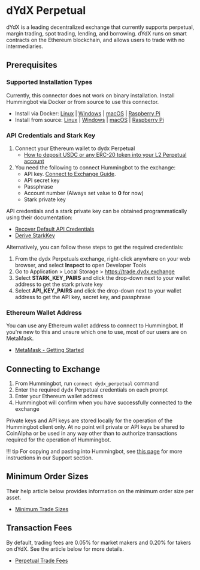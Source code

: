 # dYdX Perpetual



dYdX is a leading decentralized exchange that currently supports perpetual, margin trading, spot trading, lending, and borrowing. dYdX runs on smart contracts on the Ethereum blockchain, and allows users to trade with no intermediaries.

## Prerequisites

### Supported Installation Types

Currently, this connector does not work on binary installation. Install Hummingbot via Docker or from source to use this connector.

- Install via Docker: [Linux](/installation/linux/#install-via-docker) | [Windows](/installation/windows/#install-via-docker) | [macOS](/installation/mac/#install-via-docker) | [Raspberry Pi](/installation/raspberry/)
- Install from source: [Linux](/installation/linux/#install-from-source) | [Windows](/installation/windows/#install-from-source) | [macOS](/installation/mac/#install-from-source) | [Raspberry Pi](/installation/raspberry/#install-from-source)

### API Credentials and Stark Key

1. Connect your Ethereum wallet to dydx Perpetual
   - [How to deposit USDC or any ERC-20 token into your L2 Perpetual account](https://help.dydx.exchange/en/articles/5108497-how-to-deposit-usdc-or-any-erc-20-token-into-your-l2-perpetual-account?utm_content=article_5108497)
2. You need the following to connect Hummingbot to the exchange:
   - API key. [Connect to Exchange Guide](/operation/connect-exchange).
   - API secret key
   - Passphrase
   - Account number (Always set value to **0** for now)
   - Stark private key

API credentials and a stark private key can be obtained programmatically using their documentation:

- [Recover Default API Credentials](https://docs.dydx.exchange/?python#recover-default-api-credentials)
- [Derive StarkKey](https://docs.dydx.exchange/?python#derive-starkkey)

Alternatively, you can follow these steps to get the required credentials:

1. From the dydx Perpetuals exchange, right-click anywhere on your web browser, and select **Inspect** to open Developer Tools
2. Go to Application > Local Storage > https://trade.dydx.exchange
3. Select **STARK_KEY_PAIRS** and click the drop-down next to your wallet address to get the stark private key
4. Select **API_KEY_PAIRS** and click the drop-down next to your wallet address to get the API key, secret key, and passphrase

### Ethereum Wallet Address

You can use any Ethereum wallet address to connect to Hummingbot. If you're new to this and unsure which one to use, most of our users are on MetaMask.

- [MetaMask - Getting Started](https://metamask.io/faqs.html)

## Connecting to Exchange

1. From Hummingbot, run `connect dydx_perpetual` command
2. Enter the required dydx Perpetual credentials on each prompt
3. Enter your Ethereum wallet address
4. Hummingbot will confirm when you have successfully connected to the exchange

Private keys and API keys are stored locally for the operation of the Hummingbot client only. At no point will private or API keys be shared to CoinAlpha or be used in any way other than to authorize transactions required for the operation of Hummingbot.

!!! tip
    For copying and pasting into Hummingbot, see [this page](https://hummingbot.zendesk.com/hc/en-us/articles/900004871203-Copy-and-paste-your-API-keys) for more instructions in our Support section.

## Minimum Order Sizes

Their help article below provides information on the minimum order size per asset.

- [Minimum Trade Sizes](https://help.dydx.exchange/en/articles/4798055-what-is-the-minimum-order-size-on-perpetuals)

## Transaction Fees

By default, trading fees are 0.05% for market makers and 0.20% for takers on dYdX. See the article below for more details.

- [Perpetual Trade Fees](https://help.dydx.exchange/en/articles/4798040-perpetual-trade-fees)
